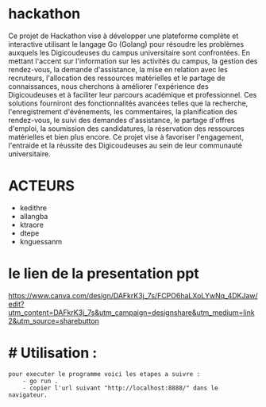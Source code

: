 # hackathon

Ce projet de Hackathon vise à développer une plateforme complète et interactive utilisant le langage Go (Golang) pour résoudre les problèmes auxquels les Digicoudeuses du campus universitaire sont confrontées. En mettant l'accent sur l'information sur les activités du campus, la gestion des rendez-vous, la demande d'assistance, la mise en relation avec les recruteurs, l'allocation des ressources matérielles et le partage de connaissances, nous cherchons à améliorer l'expérience des Digicoudeuses et à faciliter leur parcours académique et professionnel. Ces solutions fourniront des fonctionnalités avancées telles que la recherche, l'enregistrement d'événements, les commentaires, la planification des rendez-vous, le suivi des demandes d'assistance, le partage d'offres d'emploi, la soumission des candidatures, la réservation des ressources matérielles et bien plus encore. Ce projet vise à favoriser l'engagement, l'entraide et la réussite des Digicoudeuses au sein de leur communauté universitaire.

# ACTEURS
- kedithre
- allangba
- ktraore
- dtepe
- knguessanm

# le lien de la presentation ppt

https://www.canva.com/design/DAFkrK3j_7s/FCPO6haLXoLYwNq_4DKJaw/edit?utm_content=DAFkrK3j_7s&utm_campaign=designshare&utm_medium=link2&utm_source=sharebutton

# # Utilisation :

    pour executer le programme voici les etapes a suivre :
        - go run .
        - copier l'url suivant "http://localhost:8888/" dans le navigateur.

        



